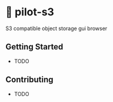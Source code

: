 # 📁 pilot-s3

S3 compatible object storage gui browser

## Getting Started

- TODO

## Contributing

- TODO

